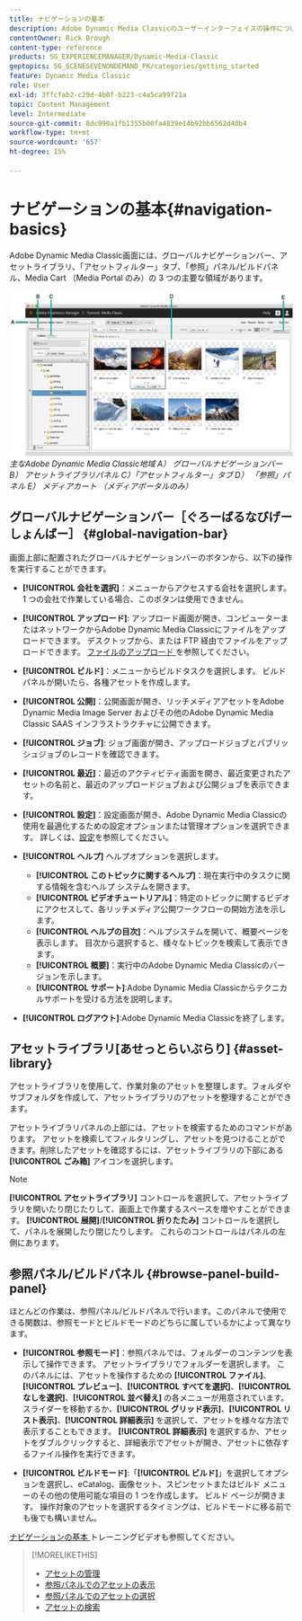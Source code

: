 ```yaml
---
title: ナビゲーションの基本
description: Adobe Dynamic Media Classicのユーザーインターフェイスの操作について説明します。
contentOwner: Rick Brough
content-type: reference
products: SG_EXPERIENCEMANAGER/Dynamic-Media-Classic
geptopics: SG_SCENESEVENONDEMAND_PK/categories/getting_started
feature: Dynamic Media Classic
role: User
exl-id: 3ffcfab2-c29d-4b0f-b223-c4a5ca99f21a
topic: Content Management
level: Intermediate
source-git-commit: 8dc990a1fb1355b00fa4839e14b92bb6562d40b4
workflow-type: tm+mt
source-wordcount: '657'
ht-degree: 15%

---
```


# ナビゲーションの基本{#navigation-basics}

Adobe Dynamic Media Classic画面には、グローバルナビゲーションバー、アセットライブラリ、「アセットフィルター」タブ、「参照」パネル/ビルドパネル、Media Cart （Media Portal のみ）の 3 つの主要な領域があります。

![ ナビゲーションの基本 ](/help/using/assets/gs_navigation_basics_popup_popup.png)
*主なAdobe Dynamic Media Classic地域*
*A） グローバルナビゲーションバー B） アセットライブラリパネル C）「アセットフィルター」タブ D） 「参照」パネル E） メディアカート （メディアポータルのみ）*

## グローバルナビゲーションバー［ぐろーばるなびげーしょんばー］ {#global-navigation-bar}

画面上部に配置されたグローバルナビゲーションバーのボタンから、以下の操作を実行することができます。

* **[!UICONTROL 会社を選択]**：メニューからアクセスする会社を選択します。 1 つの会社で作業している場合、このボタンは使用できません。

* **[!UICONTROL アップロード]**: アップロード画面が開き、コンピューターまたはネットワークからAdobe Dynamic Media Classicにファイルをアップロードできます。 デスクトップから、または FTP 経由でファイルをアップロードできます。 [ ファイルのアップロード ](/help/using/uploading-files.md) を参照してください。

* **[!UICONTROL ビルド]**：メニューからビルドタスクを選択します。 ビルドパネルが開いたら、各種アセットを作成します。

* **[!UICONTROL 公開]**：公開画面が開き、リッチメディアアセットをAdobe Dynamic Media Image Server およびその他のAdobe Dynamic Media Classic SAAS インフラストラクチャに公開できます。

* **[!UICONTROL ジョブ]**: ジョブ画面が開き、アップロードジョブとパブリッシュジョブのレコードを確認できます。

* **[!UICONTROL 最近]**：最近のアクティビティ画面を開き、最近変更されたアセットの名前と、最近のアップロードジョブおよび公開ジョブを表示できます。

* **[!UICONTROL 設定]**：設定画面が開き、Adobe Dynamic Media Classicの使用を最適化するための設定オプションまたは管理オプションを選択できます。 詳しくは、[設定](/help/using/setup-basics.md)を参照してください。

* **[!UICONTROL ヘルプ]** ヘルプオプションを選択します。

   * **[!UICONTROL このトピックに関するヘルプ]**：現在実行中のタスクに関する情報を含むヘルプ システムを開きます。
   * **[!UICONTROL ビデオチュートリアル]**：特定のトピックに関するビデオにアクセスして、各リッチメディア公開ワークフローの開始方法を示します。
   * **[!UICONTROL ヘルプの目次]**：ヘルプシステムを開いて、概要ページを表示します。 目次から選択すると、様々なトピックを検索して表示できます。
   * **[!UICONTROL 概要]**：実行中のAdobe Dynamic Media Classicのバージョンを示します。
   * **[!UICONTROL サポート]**:Adobe Dynamic Media Classicからテクニカルサポートを受ける方法を説明します。

* **[!UICONTROL ログアウト]**:Adobe Dynamic Media Classicを終了します。

## アセットライブラリ[あせっとらいぶらり] {#asset-library}

アセットライブラリを使用して、作業対象のアセットを整理します。フォルダやサブフォルダを作成して、アセットライブラリのアセットを整理することができます。

アセットライブラリパネルの上部には、アセットを検索するためのコマンドがあります。 アセットを検索してフィルタリングし、アセットを見つけることができます。削除したアセットを確認するには、アセットライブラリの下部にある **[!UICONTROL ごみ箱]** アイコンを選択します。

>[!NOTE]
>
>**[!UICONTROL アセットライブラリ]** コントロールを選択して、アセットライブラリを開いたり閉じたりして、画面上で作業するスペースを増やすことができます。 **[!UICONTROL 展開]**/**[!UICONTROL 折りたたみ]** コントロールを選択して、パネルを展開したり閉じたりします。 これらのコントロールはパネルの左側にあります。

## 参照パネル/ビルドパネル {#browse-panel-build-panel}

ほとんどの作業は、参照パネル/ビルドパネルで行います。このパネルで使用できる関数は、参照モードとビルドモードのどちらに属しているかによって異なります。

* **[!UICONTROL 参照モード]**：参照パネルでは、フォルダーのコンテンツを表示して操作できます。 アセットライブラリでフォルダーを選択します。 このパネルには、アセットを操作するための **[!UICONTROL ファイル]**、**[!UICONTROL プレビュー]**、**[!UICONTROL すべてを選択]**、**[!UICONTROL なしを選択]**、**[!UICONTROL 並べ替え]** の各メニューが用意されています。 スライダーを移動するか、**[!UICONTROL グリッド表示]**、**[!UICONTROL リスト表示]**、**[!UICONTROL 詳細表示]** を選択して、アセットを様々な方法で表示することもできます。 **[!UICONTROL 詳細表示]** を選択するか、アセットをダブルクリックすると、詳細表示でアセットが開き、アセットに依存するファイル操作を実行できます。

* **[!UICONTROL ビルドモード]**:「**[!UICONTROL ビルド]**」を選択してオプションを選択し、eCatalog、画像セット、スピンセットまたはビルド メニューのその他の使用可能な項目の 1 つを作成します。 ビルド ページが開きます。 操作対象のアセットを選択するタイミングは、ビルドモードに移る前でも後でも構いません。

[ ナビゲーションの基本 ](https://s7d5.scene7.com/s7viewers/html5/VideoViewer.html?videoserverurl=https://s7d5.scene7.com/is/content/&emailurl=https://s7d5.scene7.com/s7/emailFriend&serverUrl=https://s7d5.scene7.com/is/image/&config=Scene7SharedAssets/Universal_HTML5_Video&contenturl=https://s7d5.scene7.com/skins/&asset=S7tutorials/571_Navigation%20Basics_converted%20renamed_Getting%20Started-AVS) トレーニングビデオも参照してください。

>[!MORELIKETHIS]
>
>* [ アセットの管理 ](about-managing-assets.md)
>* [ 参照パネルでのアセットの表示 ](viewing-assets-browse-panel.md#viewing_assets_in_the_browse_panel)
>* [ 参照パネルでのアセットの選択 ](selecting-assets-browse-panel.md#selecting_assets_in_the_browse_panel)
>* [ アセットの検索 ](searching-assets.md#searching_assets)
